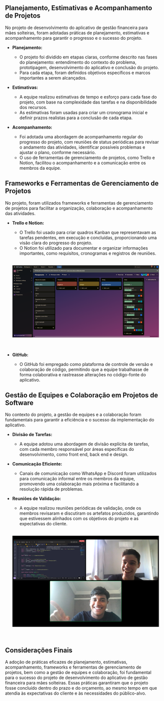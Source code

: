 ## Planejamento, Estimativas e Acompanhamento de Projetos

No projeto de desenvolvimento do aplicativo de gestão financeira para mães solteiras, foram adotadas práticas de planejamento, estimativas e acompanhamento para garantir o progresso e o sucesso do projeto.

- **Planejamento:**
  - O projeto foi dividido em etapas claras, conforme descrito nas fases do planejamento: entendimento do contexto do problema, prototipagem, desenvolvimento do aplicativo e conclusão do projeto.
  - Para cada etapa, foram definidos objetivos específicos e marcos importantes a serem alcançados.

- **Estimativas:**
  - A equipe realizou estimativas de tempo e esforço para cada fase do projeto, com base na complexidade das tarefas e na disponibilidade dos recursos.
  - As estimativas foram usadas para criar um cronograma inicial e definir prazos realistas para a conclusão de cada etapa.

- **Acompanhamento:**
  - Foi adotada uma abordagem de acompanhamento regular do progresso do projeto, com reuniões de status periódicas para revisar o andamento das atividades, identificar possíveis problemas e ajustar o plano, conforme necessário.
  - O uso de ferramentas de gerenciamento de projetos, como Trello e Notion, facilitou o acompanhamento e a comunicação entre os membros da equipe.


## Frameworks e Ferramentas de Gerenciamento de Projetos

No projeto, foram utilizados frameworks e ferramentas de gerenciamento de projetos para facilitar a organização, colaboração e acompanhamento das atividades.

- **Trello e Notion:**
  - O Trello foi usado para criar quadros Kanban que representavam as tarefas pendentes, em execução e concluídas, proporcionando uma visão clara do progresso do projeto.
  - O Notion foi utilizado para documentar e organizar informações importantes, como requisitos, cronogramas e registros de reuniões.
    
  <br>
  
  ![alt text](<Captura de tela 2024-03-17 183453.png>)
  
  <br>

- **GitHub:**
  - O GitHub foi empregado como plataforma de controle de versão e colaboração de código, permitindo que a equipe trabalhasse de forma colaborativa e rastreasse alterações no código-fonte do aplicativo.

## Gestão de Equipes e Colaboração em Projetos de Software

No contexto do projeto, a gestão de equipes e a colaboração foram fundamentais para garantir a eficiência e o sucesso da implementação do aplicativo.

- **Divisão de Tarefas:**
  - A equipe adotou uma abordagem de divisão explícita de tarefas, com cada membro responsável por áreas específicas do desenvolvimento, como front end, back end e design.

- **Comunicação Eficiente:**
  - Canais de comunicação como WhatsApp e Discord foram utilizados para comunicação informal entre os membros da equipe, promovendo uma colaboração mais próxima e facilitando a resolução rápida de problemas.

- **Reuniões de Validação:**
  - A equipe realizou reuniões periódicas de validação, onde os membros revisaram e discutiram os artefatos produzidos, garantindo que estivessem alinhados com os objetivos do projeto e as expectativas do cliente.
  <br>
  
  ![alt text](<Captura de tela 2024-03-17 160429.png>)
  
  <br>

## Considerações Finais

A adoção de práticas eficazes de planejamento, estimativas, acompanhamento, frameworks e ferramentas de gerenciamento de projetos, bem como a gestão de equipes e colaboração, foi fundamental para o sucesso do projeto de desenvolvimento do aplicativo de gestão financeira para mães solteiras. Essas práticas garantiram que o projeto fosse concluído dentro do prazo e do orçamento, ao mesmo tempo em que atendia às expectativas do cliente e às necessidades do público-alvo.
